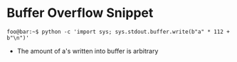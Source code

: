 # Buffer Overflow Snippet

``` console
foo@bar:~$ python -c 'import sys; sys.stdout.buffer.write(b"a" * 112 + b"\n")'
```

- The amount of a's written into buffer is arbitrary
